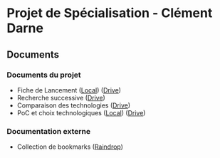 # Projet de Spécialisation - Clément Darne

## Documents

### Documents du projet

- Fiche de Lancement 
([Local](./doc/Clément_Darne_Fiche_Lancement_Kickoff.pdf))
([Drive](https://docs.google.com/document/d/1ZuqTi5ynLvBm6lz4eAiwqOQUeDUz08ptT6vcpWwiOQE/edit?usp=sharing)) 
- Recherche successive 
([Drive](https://docs.google.com/presentation/d/15R852iybVDg16wd6GARKv_uq93iOW930lfqeFJNdync/edit?usp=sharing))
- Comparaison des technologies 
([Drive](https://docs.google.com/spreadsheets/d/1KkvoeLnuqHdTdF5eDlAFaEZGVZ6jxHvpfm04LW2fIPs/edit?usp=sharing))
- PoC et choix technologiques 
([Local](./doc/Clément_Darne_PoC_et_Choix_technologiques.pdf))
([Drive](https://docs.google.com/document/d/11wGQvmYWSAQvyj1FjM4IuKHJmywe2WRGGacDEhz8f9I/edit?usp=sharing)) 

### Documentation externe

- Collection de bookmarks ([Raindrop](https://raindrop.io/ClementDrn/net-22860221))

